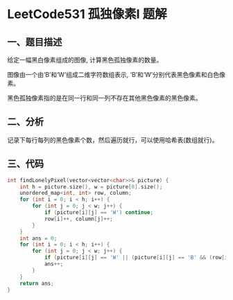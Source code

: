 # LeetCode531 孤独像素I 题解

## 一、题目描述

给定一幅黑白像素组成的图像, 计算黑色孤独像素的数量。

图像由一个由‘B’和‘W’组成二维字符数组表示, ‘B’和‘W’分别代表黑色像素和白色像素。

黑色孤独像素指的是在同一行和同一列不存在其他黑色像素的黑色像素。



## 二、分析

记录下每行每列的黑色像素个数，然后遍历就行，可以使用哈希表(数组就行)。



## 三、代码

```c++
int findLonelyPixel(vector<vector<char>>& picture) {
    int h = picture.size(), w = picture[0].size();
    unordered_map<int, int> row, column;
    for (int i = 0; i < h; i++) {
        for (int j = 0; j < w; j++) {
            if (picture[i][j] == 'W') continue;
            row[i]++, column[j]++;
        }
    }
    int ans = 0;
    for (int i = 0; i < h; i++) {
        for (int j = 0; j < w; j++) {
            if (picture[i][j] == 'W' || (picture[i][j] == 'B' && (row[i] >= 2 || column[j] >= 2))) continue;
            ans++;
        }
    }
    return ans;
}
```

